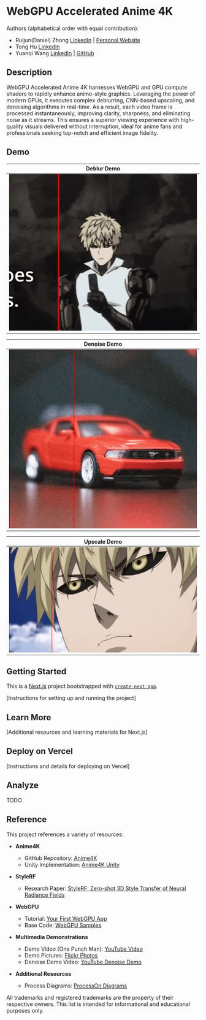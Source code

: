 # WebGPU Accelerated Anime 4K

Authors (alphabetical order with equal contribution):
* Ruijun(Daniel) Zhong [LinkedIn](https://www.linkedin.com/in/daniel-z-73158b152/) | [Personal Website](https://www.danielzhongportfolio.com/)
* Tong Hu  [LinkedIn](https://www.linkedin.com/in/tong-hu-5819a122a/) 
* Yuanqi Wang [LinkedIn](https://www.linkedin.com/in/yuanqi-wang-414b26106/) | [GitHub](https://github.com/plasmas)

## Description
WebGPU Accelerated Anime 4K harnesses WebGPU and GPU compute shaders to rapidly enhance anime-style graphics. Leveraging the power of modern GPUs, it executes complex deblurring, CNN-based upscaling, and denoising algorithms in real-time. As a result, each video frame is processed instantaneously, improving clarity, sharpness, and eliminating noise as it streams. This ensures a superior viewing experience with high-quality visuals delivered without interruption, ideal for anime fans and professionals seeking top-notch and efficient image fidelity.

## Demo
| **Deblur Demo** |
|:-:|
| <img src="demo/deblurDemo.gif" width="100%"> |

| **Denoise Demo** |
|:-:|
| <img src="demo/denoiseDemo.gif" width="100%"> |

| **Upscale Demo** |
|:-:|
| <img src="demo/upscaleDemo.gif" width="100%"> |




## Getting Started
This is a [Next.js](https://nextjs.org/) project bootstrapped with [`create-next-app`](https://github.com/vercel/next.js/tree/canary/packages/create-next-app).

[Instructions for setting up and running the project]

## Learn More

[Additional resources and learning materials for Next.js]

## Deploy on Vercel

[Instructions and details for deploying on Vercel]

## Analyze

TODO

## Reference
This project references a variety of resources:

- **Anime4K**
  - GitHub Repository: [Anime4K](https://github.com/bloc97/Anime4K)
  - Unity Implementation: [Anime4K Unity](https://github.com/keijiro/UnityAnime4K)

- **StyleRF**
  - Research Paper: [StyleRF: Zero-shot 3D Style Transfer of Neural Radiance Fields](https://arxiv.org/pdf/2303.10598.pdf)

- **WebGPU**
  - Tutorial: [Your First WebGPU App](https://codelabs.developers.google.com/your-first-webgpu-app#0)
  - Base Code: [WebGPU Samples](https://github.com/webgpu/webgpu-samples)

- **Multimedia Demonstrations**
  - Demo Video (One Punch Man): [YouTube Video](https://www.youtube.com/watch?v=km2OPUctni4&list=LL&index=1&t=13s)
  - Demo Pictures: [Flickr Photos](https://www.flickr.com/photos/sunshinetoday168/50383058796)
  - Denoise Demo Video: [YouTube Denoise Demo](https://www.youtube.com/watch?v=CNenVlc1L2w)

- **Additional Resources**
  - Process Diagrams: [ProcessOn Diagrams](https://www.processon.com/diagrams)

All trademarks and registered trademarks are the property of their respective owners. This list is intended for informational and educational purposes only.
